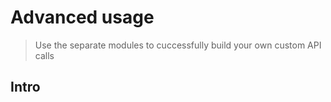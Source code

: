 # Advanced usage

> Use the separate modules to cuccessfully build your own custom API calls

## Intro
